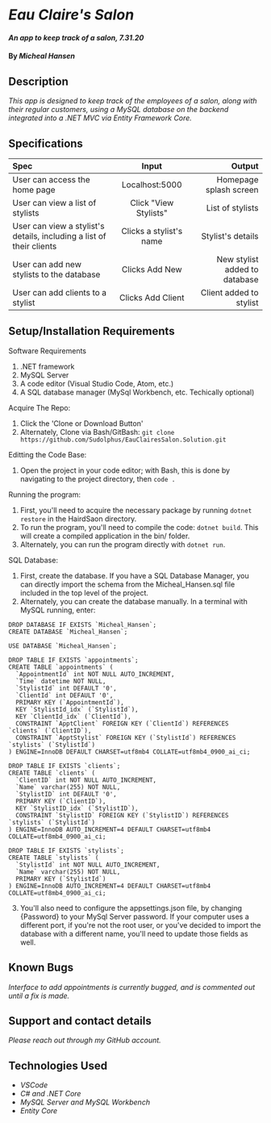 # _Eau Claire's Salon_

#### _An app to keep track of a salon, 7.31.20_

#### By _**Micheal Hansen**_

## Description

_This app is designed to keep track of the employees of a salon, along with their regular customers, using a MySQL database on the backend integrated into a .NET MVC via Entity Framework Core._

## Specifications

| Spec | Input | Output |
| :--- | :---: | ---: |
| User can access the home page| Localhost:5000 | Homepage splash screen|
| User can view a list of stylists| Click "View Stylists" | List of stylists |
| User can view a stylist's details, including a list of their clients | Clicks a stylist's name | Stylist's details |
| User can add new stylists to the database | Clicks Add New | New stylist added to database |
| User can add clients to a stylist | Clicks Add Client | Client added to stylist |

## Setup/Installation Requirements

Software Requirements
1. .NET framework
2. MySQL Server
3. A code editor (Visual Studio Code, Atom, etc.)
4. A SQL database manager (MySql Workbench, etc. Techically optional)

Acquire The Repo:
1. Click the 'Clone or Download Button'
2. Alternately, Clone via Bash/GitBash: `git clone https://github.com/Sudolphus/EauClairesSalon.Solution.git`

Editting the Code Base:
1. Open the project in your code editor; with Bash, this is done by navigating to the project directory, then `code .`

Running the program:
1. First, you'll need to acquire the necessary package by running `dotnet restore` in the HairdSaon directory.
2. To run the program, you'll need to compile the code: `dotnet build`. This will create a compiled application in the bin/ folder.
3. Alternately, you can run the program directly with `dotnet run`.

SQL Database:
1. First, create the database. If you have a SQL Database Manager, you can directly import the schema from the Micheal_Hansen.sql file included in the top level of the project.
2. Alternately, you can create the database manually. In a terminal with MySQL running, enter:
```
DROP DATABASE IF EXISTS `Micheal_Hansen`;
CREATE DATABASE `Micheal_Hansen`;

USE DATABASE `Micheal_Hansen`;

DROP TABLE IF EXISTS `appointments`;
CREATE TABLE `appointments` (
  `AppointmentId` int NOT NULL AUTO_INCREMENT,
  `Time` datetime NOT NULL,
  `StylistId` int DEFAULT '0',
  `ClientId` int DEFAULT '0',
  PRIMARY KEY (`AppointmentId`),
  KEY `StylistId_idx` (`StylistId`),
  KEY `ClientId_idx` (`ClientId`),
  CONSTRAINT `ApptClient` FOREIGN KEY (`ClientId`) REFERENCES `clients` (`ClientID`),
  CONSTRAINT `ApptStylist` FOREIGN KEY (`StylistId`) REFERENCES `stylists` (`StylistId`)
) ENGINE=InnoDB DEFAULT CHARSET=utf8mb4 COLLATE=utf8mb4_0900_ai_ci;

DROP TABLE IF EXISTS `clients`;
CREATE TABLE `clients` (
  `ClientID` int NOT NULL AUTO_INCREMENT,
  `Name` varchar(255) NOT NULL,
  `StylistID` int DEFAULT '0',
  PRIMARY KEY (`ClientID`),
  KEY `StylistID_idx` (`StylistID`),
  CONSTRAINT `StylistID` FOREIGN KEY (`StylistID`) REFERENCES `stylists` (`StylistId`)
) ENGINE=InnoDB AUTO_INCREMENT=4 DEFAULT CHARSET=utf8mb4 COLLATE=utf8mb4_0900_ai_ci;

DROP TABLE IF EXISTS `stylists`;
CREATE TABLE `stylists` (
  `StylistId` int NOT NULL AUTO_INCREMENT,
  `Name` varchar(255) NOT NULL,
  PRIMARY KEY (`StylistId`)
) ENGINE=InnoDB AUTO_INCREMENT=4 DEFAULT CHARSET=utf8mb4 COLLATE=utf8mb4_0900_ai_ci;
```
3. You'll also need to configure the appsettings.json file, by changing {Password} to your MySql Server password. If your computer uses a different port, if you're not the root user, or you've decided to import the database with a different name, you'll need to update those fields as well.
   
## Known Bugs

_Interface to add appointments is currently bugged, and is commented out until a fix is made._

## Support and contact details

_Please reach out through my GitHub account._

## Technologies Used

* _VSCode_
* _C# and .NET Core_
* _MySQL Server and MySQL Workbench_
* _Entity Core_
